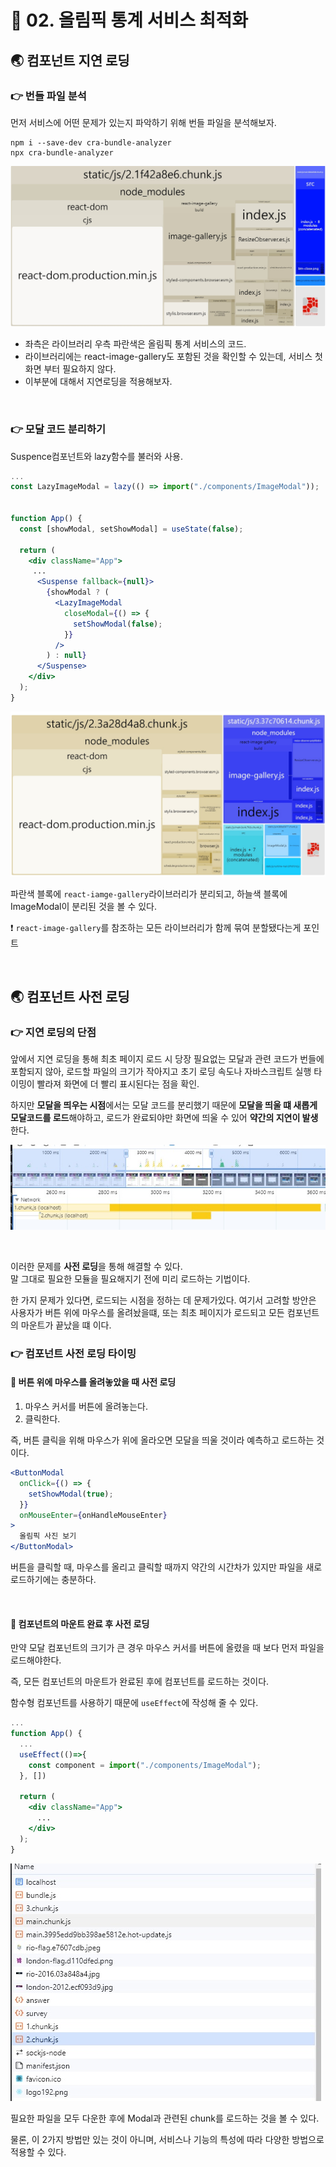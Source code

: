 # 🐳 02. 올림픽 통계 서비스 최적화

## 🌏 컴포넌트 지연 로딩

### 👉 번들 파일 분석

먼저 서비스에 어떤 문제가 있는지 파악하기 위해 번들 파일을 분석해보자.

```shell
npm i --save-dev cra-bundle-analyzer
npx cra-bundle-analyzer
```

![bundle_analyzer](./images/02_bundle_analyzer.jpg)

* 좌측은 라이브러리 우측 파란색은 올림픽 통계 서비스의 코드.
* 라이브러리에는 react-image-gallery도 포함된 것을 확인할 수 있는데, 서비스 첫 화면 부터 필요하지 않다.
* 이부분에 대해서 지연로딩을 적용해보자.

<br/>

### 👉 모달 코드 분리하기

Suspence컴포넌트와 lazy함수를 불러와 사용.

```jsx
...
const LazyImageModal = lazy(() => import("./components/ImageModal"));


function App() {
  const [showModal, setShowModal] = useState(false);

  return (
    <div className="App">
     ...
      <Suspense fallback={null}>
        {showModal ? (
          <LazyImageModal
            closeModal={() => {
              setShowModal(false);
            }}
          />
        ) : null}
      </Suspense>
    </div>
  );
}
```

![after_lazy_bundle_analyzer](./images/02_after_lazy_bundle_analyzer.jpg)

파란색 블록에 `react-iamge-gallery`라이브러리가 분리되고, 하늘색 블록에 ImageModal이 분리된 것을 볼 수 있다.

❗ `react-image-gallery`를 참조하는 모든 라이브러리가 함께 묶여 분할됐다는게 포인트

<br/>

## 🌏 컴포넌트 사전 로딩

### 👉 지연 로딩의 단점

앞에서 지연 로딩을 통해 최초 페이지 로드 시 당장 필요없는 모달과 관련 코드가 번들에 포함되지 않아, 로드할 파일의 크기가 작아지고 초기 로딩 속도나 자바스크립트 실행 타이밍이 빨라져 화면에 더 빨리 표시된다는 점을 확인.

하지만 **모달을 띄우는 시점**에서는 모달 코드를 분리했기 때문에 **모달을 띄울 떄 새롭게 모달코드를 로드**해야하고, 로드가 완료되야만 화면에 띄울 수 있어 **약간의 지연이 발생**한다.

![before_open_modal](./images/02_before_open_modal.jpg)

<br/>

이러한 문제를 **사전 로딩**을 통해 해결할 수 있다. <br/>말 그대로 필요한 모듈을 필요해지기 전에 미리 로드하는 기법이다.

한 가지 문제가 있다면, 로드되는 시점을 정하는 데 문제가있다. 여기서 고려할 방안은 사용자가 버튼 위에 마우스를 올려놨을떄, 또는 최초 페이지가 로드되고 모든 컴포넌트의 마운트가 끝났을 떄 이다.

### 👉 컴포넌트 사전 로딩 타이밍

#### 🔸 버튼 위에 마우스를 올려놓았을 때 사전 로딩

1. 마우스 커서를 버튼에 올려놓는다.
2. 클릭한다.

즉, 버튼 클릭을 위해 마우스가 위에 올라오면 모달을 띄울 것이라 예측하고 로드하는 것이다.

```jsx
<ButtonModal
  onClick={() => {
    setShowModal(true);
  }}
  onMouseEnter={onHandleMouseEnter}
>
  올림픽 사진 보기
</ButtonModal>
```

버튼을 클릭할 때, 마우스를 올리고 클릭할 때까지 약간의 시간차가 있지만 파일을 새로 로드하기에는 충분하다.

<br/>

#### 🔸 컴포넌트의 마운트 완료 후 사전 로딩

만약 모달 컴포넌트의 크기가 큰 경우 마우스 커서를 버튼에 올렸을 때 보다 먼저 파일을 로드해야한다.

즉, 모든 컴포넌트의 마운트가 완료된 후에 컴포넌트를 로드하는 것이다.

함수형 컴포넌트를 사용하기 때문에 `useEffect`에 작성해 줄 수 있다.

```jsx
...
function App() {
  ...
  useEffect(()=>{
    const component = import("./components/ImageModal");
  }, [])
  
  return (
    <div className="App">
      ...
    </div>
  );
}

```

![after_pre_load](./images/02_after_pre_load.jpg)

필요한 파일을 모두 다운한 후에 Modal과 관련된 chunk를 로드하는 것을 볼 수 있다.

물론, 이 2가지 방법만 있는 것이 아니며, 서비스나 기능의 특성에 따라 다양한 방법으로 적용할 수 있다.
